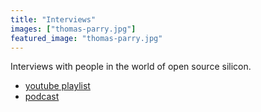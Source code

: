 ```yaml
---
title: "Interviews"
images: ["thomas-parry.jpg"]
featured_image: "thomas-parry.jpg"
---
```


Interviews with people in the world of open source silicon.

* [youtube playlist](https://www.youtube.com/playlist?list=PLyynFETmdQDS3hguItPHrRVYPpRo6mkVh)
* [podcast](https://www.podcasts.com/zero-to-asic-course)
